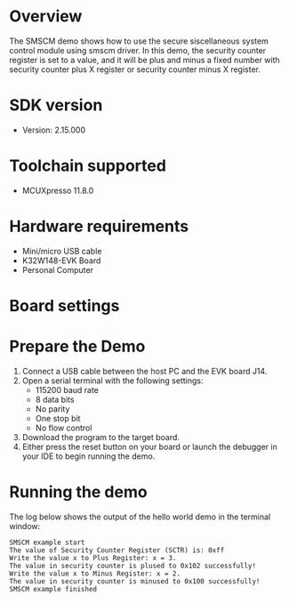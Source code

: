 Overview
========
The SMSCM demo shows how to use the secure siscellaneous system control module using smscm driver. 
In this demo, the security counter register is set to a value, and it will be plus and minus a fixed number with
security counter plus X register or security counter minus X register.

SDK version
===========
- Version: 2.15.000

Toolchain supported
===================
- MCUXpresso  11.8.0

Hardware requirements
=====================
- Mini/micro USB cable
- K32W148-EVK Board
- Personal Computer

Board settings
==============

Prepare the Demo
================
1.  Connect a USB cable between the host PC and the EVK board J14.
2.  Open a serial terminal with the following settings:
    - 115200 baud rate
    - 8 data bits
    - No parity
    - One stop bit
    - No flow control
3.  Download the program to the target board.
4.  Either press the reset button on your board or launch the debugger in your IDE to begin running the demo.

Running the demo
================
The log below shows the output of the hello world demo in the terminal window:
~~~~~~~~~~~~~~~~~~~~~~~~~~~~~~~~~~~
SMSCM example start
The value of Security Counter Register (SCTR) is: 0xff
Write the value x to Plus Register: x = 3.
The value in security counter is plused to 0x102 successfully!
Write the value x to Minus Register: x = 2.
The value in security counter is minused to 0x100 successfully!
SMSCM example finished

~~~~~~~~~~~~~~~~~~~~~~~~~~~~~~~~~~~
